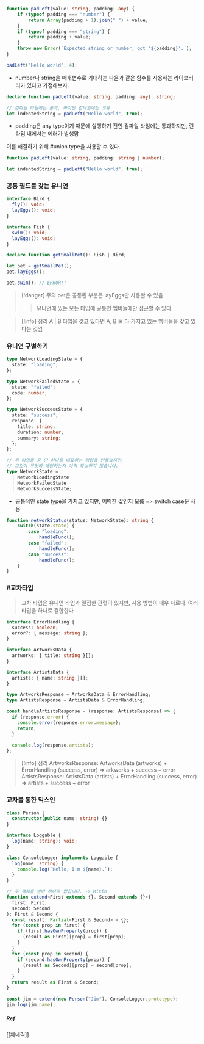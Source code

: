 ``` typescript
function padLeft(value: string, padding: any) {
	if (typeof padding === "number") {
		return Array(padding + 1).join(" ") + value;
	}
	if (typeof padding === "string") {
		return padding + value;
	}
	throw new Error(`Expected string or number, got '${padding}'.`);
}

padLeft("Hello world", 4);
```

- number나 string을 매개변수로 기대하는 다음과 같은 함수를 사용하는 라이브러리가 있다고 가정해보자.

``` typescript
declare function padLeft(value: string, padding: any): string;

// 컴파일 타임에는 통과, 하지만 런타임에는 오류
let indentedString = padLeft("Hello world", true);
```

- padding은 any type이기 때문에 실행하기 전인 컴파일 타임에는 통과하지만, 런타임 내에서는 에러가 발생함


이를 해결하기 위해 #union type을 사용할 수 있다.

``` typescript
function padLeft(value: string, padding: string | number);

let indentedString = padLeft("Hello world", true);
```

### 공통 필드를 갖는 유니언

``` typescript
interface Bird {
  fly(): void;
  layEggs(): void;
}

interface Fish {
  swim(): void;
  layEggs(): void;
}

declare function getSmallPet(): Fish | Bird;

let pet = getSmallPet();
pet.layEggs();

pet.swim(); // ERROR!!
```

>[!danger] 주의
>pet은 공통된 부분은 layEggs만 사용할 수 있음
>> 유니언에 있는 모든 타입에 공통인 멤버들에만 접근할 수 있다.

>[!info] 정리
>A | B 타입을 갖고 있다면 A, B 둘 다 가지고 있는 멤버들을 갖고 있다는 것임

### 유니언 구별하기

```typescript
type NetworkLoadingState = {
  state: "loading";
};

type NetworkFailedState = {
  state: "failed";
  code: number;
};

type NetworkSuccessState = {
  state: "success";
  response: {
    title: string;
    duration: number;
    summary: string;
  };
};

// 위 타입들 중 단 하나를 대표하는 타입을 만들었지만,
// 그것이 무엇에 해당하는지 아직 확실하지 않습니다.
type NetworkState =
  | NetworkLoadingState
  | NetworkFailedState
  | NetworkSuccessState;
```

- 공통적인 state type을 가지고 있지만, 어떠한 값인지 모름 => switch case문 사용

``` typescript
function networkStatus(status: NetworkState): string {
	switch(state.state) {
		case "loading":
			handleFunc();
		case "failed":
			handleFunc();
		case "success":
			handleFunc();
	}
}
```

### #교차타입

> 교차 타입은 유니언 타입과 밀접한 관련이 있지만, 사용 방법이 매우 다르다.
> 여러 타입을 하나로 결합한다

``` typescript
interface ErrorHandling {
  success: boolean;
  error?: { message: string };
}

interface ArtworksData {
  artworks: { title: string }[];
}

interface ArtistsData {
  artists: { name: string }[];
}

type ArtworksResponse = ArtworksData & ErrorHandling;
type ArtistsResponse = ArtistsData & ErrorHandling;

const handleArtistsResponse = (response: ArtistsResponse) => {
  if (response.error) {
    console.error(response.error.message);
    return;
  }

  console.log(response.artists);
};
```

> [!info] 정리
> ArtworksResponse: ArtworksData (artworks) + ErrorHandling (success, error)
> => arkworks + success + error
> ArtistsResponse: ArtistsData (artists) + ErrorHandling (success, error)
> => artists + success + error

### 교차를 통한 믹스인

``` typescript
class Person {
  constructor(public name: string) {}
}

interface Loggable {
  log(name: string): void;
}

class ConsoleLogger implements Loggable {
  log(name: string) {
    console.log(`Hello, I'm ${name}.`);
  }
}

// 두 객체를 받아 하나로 합칩니다. -> Mixin
function extend<First extends {}, Second extends {}>(
  first: First,
  second: Second
): First & Second {
  const result: Partial<First & Second> = {};
  for (const prop in first) {
    if (first.hasOwnProperty(prop)) {
      (result as First)[prop] = first[prop];
    }
  }
  for (const prop in second) {
    if (second.hasOwnProperty(prop)) {
      (result as Second)[prop] = second[prop];
    }
  }
  return result as First & Second;
}

const jim = extend(new Person("Jim"), ConsoleLogger.prototype);
jim.log(jim.name);
```

##### Ref
[[제네릭]]

